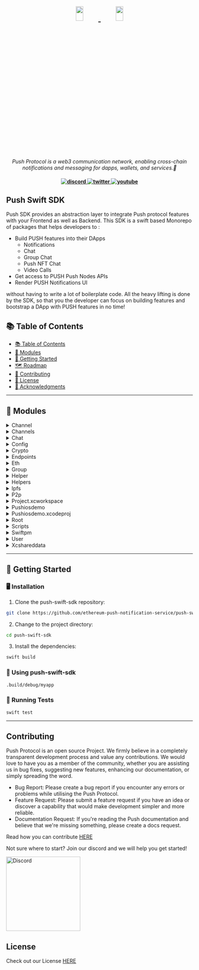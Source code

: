 <h1 align="center">
    <a href="https://push.org/#gh-light-mode-only">
    <img width='20%' height='10%' 
src="https://res.cloudinary.com/drdjegqln/image/upload/v1686227557/Push-Logo-Standard-Dark_xap7z5.png">
    </a>
    <a href="https://push.org/#gh-dark-mode-only">
    <img width='20%' height='10%' 
src="https://res.cloudinary.com/drdjegqln/image/upload/v1686227558/Push-Logo-Standard-White_dlvapc.png">
    </a>
</h1>

<p align="center">
  <i align="center">Push Protocol is a web3 communication network, enabling cross-chain notifications and messaging for 
dapps, wallets, and services.🚀</i>
</p>

<h4 align="center">

  <a href="https://discord.com/invite/pushprotocol">
    <img src="https://img.shields.io/badge/discord-7289da.svg?style=flat-square" alt="discord">
  </a>
  <a href="https://twitter.com/pushprotocol">
    <img src="https://img.shields.io/badge/twitter-18a1d6.svg?style=flat-square" alt="twitter">
  </a>
  <a href="https://www.youtube.com/@pushprotocol">
    <img src="https://img.shields.io/badge/youtube-d95652.svg?style=flat-square&" alt="youtube">
  </a>
</h4>
</h1>
<h2>Push Swift SDK </h2> 
<p>
Push SDK provides an abstraction layer to integrate Push protocol features with your Frontend as well as Backend.
This SDK is a swift based Monorepo of packages that helps developers to :

- Build PUSH features into their DApps
  - Notifications
  - Chat
  - Group Chat
  - Push NFT Chat
  - Video Calls
- Get access to PUSH Push Nodes APIs
- Render PUSH Notifications UI

without having to write a lot of boilerplate code. All the heavy lifting is done by the SDK, so that you the developer can focus on building features and bootstrap a DApp with PUSH features in no time!
</p>
</div>


## 📚 Table of Contents
- [📚 Table of Contents](#-table-of-contents)
- [🧩 Modules](#modules)
- [🚀 Getting Started](#-getting-started)
- [🗺 Roadmap](#-roadmap)
- [🤝 Contributing](#-contributing)
- [📄 License](#-license)
- [👏 Acknowledgments](#-acknowledgments)

---


## 🧩 Modules

<details closed><summary>Channel</summary>

| File             | Summary                                                                                                                                                                                                                                                                                                                                                                                                                                                                                             | Module                         |
|:-----------------|:----------------------------------------------------------------------------------------------------------------------------------------------------------------------------------------------------------------------------------------------------------------------------------------------------------------------------------------------------------------------------------------------------------------------------------------------------------------------------------------------------|:-------------------------------|
| SearchTest.swift | The provided code snippet includes three test functions that use the PushChannel module to search for a channel by address, by name, or a non-existing channel. These tests utilize the async/await method for producing results. The tests check if the number of results found matches the expected result or not.                                                                                                                                                                                | Tests/Channel/SearchTest.swift |
| Opt.swift        | The code snippet is a collection of test cases that use the PushChannel library to subscribe and unsubscribe users to a notification channel, and verify the subscription status using mock signers for EIP712 Optin and Optout. The tests also retrieve subscriber information for the specified channel. Test assertions are made to ensure that the subscription status and subscriber information are as expected.                                                                              | Tests/Channel/Opt.swift        |
| GetChannel.swift | The code defines three test functions that utilize the Push API to retrieve information on various channels. The first test retrieves an existing channel and asserts that its address matches the provided address. The second test attempts to retrieve a non-existent channel and asserts that the result is nil. The third test retrieves a list of channels with pagination and asserts that at least one channel is returned and that the number of channels does not exceed the limit of 10. | Tests/Channel/GetChannel.swift |

</details>

<details closed><summary>Channels</summary>

| File              | Summary                                                                                                                                                                                                                                                                                                                                                                                                                 | Module                             |
|:------------------|:------------------------------------------------------------------------------------------------------------------------------------------------------------------------------------------------------------------------------------------------------------------------------------------------------------------------------------------------------------------------------------------------------------------------|:-----------------------------------|
| Channel.swift     | The provided code snippet defines a struct called "PushChannel" and provides methods to retrieve a PushChannel by ID or a list of PushChannels. The methods use the Codable protocol to decode JSON responses and provide options to specify the environment for retrieving the PushChannels.                                                                                                                           | Sources/Channels/Channel.swift     |
| Opt.swift         | The provided code snippet is an extension to the PushChannel class which contains methods for getting opt-in and opt-out messages for subscribing and unsubscribing to a push channel, respectively. It also includes methods for subscribing and unsubscribing from a push channel using a provided signer and channel address. Additionally, it includes structs for defining opt-in/out messages and request bodies. | Sources/Channels/Opt.swift         |
| Subscribers.swift | The provided code snippet is an extension of the PushChannel struct that provides functionalities for getting channel subscribers and checking if a user is subscribed to a channel. It includes options such as page and limit for pagination and encoding and decoding structs for handling request/response data. The code uses async/await syntax for handling asynchronous network requests.                       | Sources/Channels/Subscribers.swift |
| Search.swift      | The code provides a Swift extension to the PushChannel struct, which includes a SearchOptions struct and a function to search for channels based on the provided search options. The function constructs a URL using the search options, makes a GET request, and returns a decoded Channels object in an asynchronous manner. The search options include a query string, page number, limit, and environment.          | Sources/Channels/Search.swift      |

</details>

<details closed><summary>Chat</summary>

| File                | Summary                                                                                                                                                                                                                                                                                                                                                                                                                                                                                                  | Module                                  |
|:--------------------|:---------------------------------------------------------------------------------------------------------------------------------------------------------------------------------------------------------------------------------------------------------------------------------------------------------------------------------------------------------------------------------------------------------------------------------------------------------------------------------------------------------|:----------------------------------------|
| Conversation.swift  | The code snippet provides Swift helper functions to interact with a push chat service. The functions include ConversationHash for getting the hash of a conversation, Latest for retrieving the latest message of a conversation, History for retrieving multiple messages of a conversation, and decryptMessage for decrypting an encrypted message. The functions are implemented using the PushEndpoint and URLSession APIs.                                                                          | Sources/Chat/Conversation.swift         |
| UpdateProfile.swift | This code snippet provides functionalities for updating user profiles and blocking users in the PushNotification platform. It includes functions for updating user profile information and generating a hash of the updated profile. There is also a function for blocking users by providing a list of addresses to block and the user's account information. Additionally, the code defines two structs for the payloads used in the update-related functions.                                         | Sources/Chat/UpdateProfile.swift        |
| Send.swift          | This code snippet provides a set of functions to send encrypted chat messages via an HTTP request. It includes functions to encrypt and sign messages using public and private keys, get public keys for either P2P chats or group chats, send regular messages or intent messages through an HTTP request to a server, and approve messages using a signature.                                                                                                                                          | Sources/Chat/Send.swift                 |
| Requests.swift      | The provided code snippet is an extension of the PushChat API, which retrieves chat requests from a user's request box by providing options such as account, environment, and decryption preferences through the RequestOptionsType struct. The requests() function then retrieves the chats using URLSession and returns an array of Feeds, which are decrypted using the getInboxLists() function.                                                                                                     | Sources/Chat/Requests.swift             |
| Inbox.swift         | The code defines a struct `PushChat` that has three nested structs: `Feeds`, `GetChatsOptions`, and `GetChatsResponse`. `Feeds` contains properties for chat messages, while `GetChatsOptions` defines options for retrieving chats. Finally, `GetChatsResponse` provides a structure for the response from fetching chats with specific options. The code also includes a function `getChats` that retrieves chats using the `GetChatsOptions` struct, with error handling through an enum `ChatError`. | Sources/Chat/Inbox.swift                |
| GetInboxList.swift  | The provided code snippet includes functions that decrypt and verify message signatures using PGP encryption, check for updated inbox feed lists, and decrypt feeds if needed. The code utilizes the ObjectivePGP library and the Encodable protocol for struct serialization.                                                                                                                                                                                                                           | Sources/Helpers/Chat/GetInboxList.swift |

</details>

<details closed><summary>Config</summary>

| File            | Summary                                                                                                                                                                                                                                                                                                                                                                  | Module                         |
|:----------------|:-------------------------------------------------------------------------------------------------------------------------------------------------------------------------------------------------------------------------------------------------------------------------------------------------------------------------------------------------------------------------|:-------------------------------|
| Constants.swift | The provided code includes two enumerations: ENCRYPTION_TYPE, with options for different types of encryption, and CONSTANTS, with constants for pagination and Ethereum chain IDs. The ENCRYPTION_TYPE enum also conforms to the Swift.CodingKey, Decodable, and Encodable protocols.                                                                                    | Sources/Config/Constants.swift |
| PushEnv.swift   | The provided code snippet contains an enumeration called ENV which represents different environments-STAGING, PROD, and DEV. It also has an extension defining a function-getHost-which takes an ENV argument and returns the corresponding host name based on the switch-case statement. This code snippet can be used to return the host name for a given environment. | Sources/Config/PushEnv.swift   |

</details>

<details closed><summary>Crypto</summary>

| File         | Summary                                                                                                                                                                                                                                                                                                                                                                                                                                         | Module                              |
|:-------------|:------------------------------------------------------------------------------------------------------------------------------------------------------------------------------------------------------------------------------------------------------------------------------------------------------------------------------------------------------------------------------------------------------------------------------------------------|:------------------------------------|
| AESGCM.swift | The provided code snippet contains a helper class called AESGCMHelper, which offers various functions for encryption and decryption using AES-GCM. The class provides functions for converting hex strings to data and bytes, deriving keys using HKDF, sealing boxes, opening boxes, and encrypting/decrypting data. The functions can be used to encrypt and decrypt messages using a secret key and other parameters such as salt and nonce. | Sources/Helpers/Crypto/AESGCM.swift |
| Pgp.swift    | This is a Swift code snippet containing functions for PGP encryption, decryption, and key generation. It includes methods for signing and verifying signatures, encoding and decoding PGP keys, and encrypting and decrypting messages. It also implements a random value generator and a filter for removing PGP-related information from input strings.                                                                                       | Sources/Helpers/Crypto/Pgp.swift    |
| Utils.swift  | This code snippet provides functions for generating a SHA256 hash of a given message, generating a random hexadecimal string of a specified length, generating a random sequence of bytes of a specified length, and generating a random alphanumeric string of a specified length. The code utilizes the CryptoKit library for the SHA256 hash and the Security framework for generating random bytes and strings.                             | Sources/Helpers/Crypto/Utils.swift  |
| AESCBC.swift | The provided code snippet contains a Swift implementation of AES-CBC encryption and decryption using CommonCrypto and CryptoKit frameworks. It provides functions for encrypting and decrypting data using a secret key. The code also includes functions for deriving the key and initialization vector (IV) from a passphrase and salt, as well as encoding a string to base64.                                                               | Sources/Helpers/Crypto/AESCBC.swift |

</details>

<details closed><summary>Endpoints</summary>

| File                  | Summary                                                                                                                                                                                                                                                                                                                                                                                                                                                                                                             | Module                                  |
|:----------------------|:--------------------------------------------------------------------------------------------------------------------------------------------------------------------------------------------------------------------------------------------------------------------------------------------------------------------------------------------------------------------------------------------------------------------------------------------------------------------------------------------------------------------|:----------------------------------------|
| IpfsEndpoint.swift    | This code snippet provides an extension for the PushEndpoint struct that allows users to retrieve a content identifier (CID) for a given environment and CID value. It generates a PushEndpoint instance with the specified environment and "ipfs/" followed by the given CID value as the path.                                                                                                                                                                                                                    | Sources/Endpoints/IpfsEndpoint.swift    |
| ChatEndpoint.swift    | This code provides several static functions that return instances of PushEndpoint, each with a specific endpoint path and query parameters for managing chat functionality in an application. The functions include retrieving chats, conversation hash, sending chat messages, and creating and updating chat groups, among others. The code also includes an extension of PushEndpoint.                                                                                                                           | Sources/Endpoints/ChatEndpoint.swift    |
| ChannelEndpoint.swift | The provided code snippet extends the PushEndpoint struct with several static functions that allow for the retrieval and manipulation of push notification channel related data via HTTP requests. The functions include getting channels, searching for channels, getting subscribers of a channel, checking if a user is subscribed to a channel, opting in and out of a channel. These functions require an environment parameter and may also require additional parameters depending on the specific function. | Sources/Endpoints/ChannelEndpoint.swift |
| PushEndpoint.swift    | The code provides the implementation of a `PushEndpoint` structure that includes several functions to create URLs based on different parameters, such as user accounts, user feeds, and user requests. The struct includes a `url` computed property that returns the constructed URL. The code relies on the `Foundation` framework for URL creation.                                                                                                                                                              | Sources/Endpoints/PushEndpoint.swift    |

</details>

<details closed><summary>Eth</summary>

| File         | Summary                                                                                                                                                                                                                                                                                                                                                                                   | Module                           |
|:-------------|:------------------------------------------------------------------------------------------------------------------------------------------------------------------------------------------------------------------------------------------------------------------------------------------------------------------------------------------------------------------------------------------|:---------------------------------|
| Signer.swift | The provided code snippet defines two protocols, Signer and TypedSinger, both with functions to obtain cryptographic signatures and address information. The Signer protocol uses the EIP191 standard and the TypedSigner protocol uses the EIP712 standard. Both protocols support asynchronous operations and error handling. The required dependencies are CryptoSwift and Foundation. | Sources/Helpers/Eth/Signer.swift |
| Wallet.swift | This code snippet defines a struct called Wallet, which contains a signer and an account address. An extension to the Wallet struct provides a function to get an EIP191 signature, which takes a message string and an optional version parameter and returns a formatted signature string. The functions make use of asynchronous programming using Swift's async/await syntax.         | Sources/Helpers/Eth/Wallet.swift |

</details>

<details closed><summary>Group</summary>

| File                         | Summary                                                                                                                                                                                                                                                                                                                                                                                                                                                                                                                                      | Module                                        |
|:-----------------------------|:---------------------------------------------------------------------------------------------------------------------------------------------------------------------------------------------------------------------------------------------------------------------------------------------------------------------------------------------------------------------------------------------------------------------------------------------------------------------------------------------------------------------------------------------|:----------------------------------------------|
| UpdateGroupTests.swift       | This code snippet tests the functionality of updating a group chat's description, name, and image by calling the provided functions from the PushChat library. The code uses XCTest for testing and incorporates asynchronous programming. Additionally, there is a commented-out function that would test adding a new member to the chat.                                                                                                                                                                                                  | Tests/Chat/Group/UpdateGroupTests.swift       |
| GroupConversationTests.swift | The code snippet is a unit test case for the `testGroupConversationHash` function in `GroupChatConversationTests` class. It calls the `PushChat.ConversationHash()` function to generate a hash value for a group conversation using a conversation ID and user account address, and then compares it with an expected value. The test also checks if the `ConversationHash()` function returns nil for an empty conversation.                                                                                                               | Tests/Chat/Group/GroupConversationTests.swift |
| GetGroupTests.swift          | The code defines two test functions for the function `PushChat.getGroup()` which retrieves an existing group chat and a non-existing group chat. It uses the `XCTest` framework for unit testing and the `Push` framework for push notifications. The `async` keyword indicates that the functions are asynchronous and may `throw` errors. The tests confirm the expected behavior of the `getGroup()` function by asserting that the returned group object matches the expected group or is `nil`.                                         | Tests/Chat/Group/GetGroupTests.swift          |
| SendGroupMsgTests.swift      | The provided code snippet includes two test functions for sending messages to public and private group chats using the Push API. The tests verify that the sent messages can be correctly encrypted and decrypted and that they contain the correct content. The code requires the user's Ethereum address and PGP private key for authentication purposes.                                                                                                                                                                                  | Tests/Chat/Group/SendGroupMsgTests.swift      |
| CreateGroupTests.swift       | The provided code utilizes the Push framework to create a group chat with certain specifications, including a name, description, image, and list of members. The test ensures that the group is properly created and includes assertions for various properties. The code also accounts for potential errors and uses async/await to handle asynchronous data retrieval.                                                                                                                                                                     | Tests/Chat/Group/CreateGroupTests.swift       |
| GetGroup.swift               | The code snippet is an extension on the PushChat class that facilitates getting a specific chat group's details by making a GET request to the server using URLSession. Upon successful retrieval of data in JSON format, the data is decoded into a PushChat.PushGroup instance. If the HTTP response status code is 400, the function returns nil, else if the status code is within the 200...299 range, the decoded data is returned.                                                                                                    | Sources/Chat/Group/GetGroup.swift             |
| UpdateGroup.swift            | This code snippet defines a function to update a group chat with updated group information, including its name, description, image, members, and admins. It first generates a verification proof for the update, then sends an HTTP request with the new payload to the server to update the group's information. It also includes auxiliary functions to validate and format the input parameters, as well as utilities to handle hashing and signing operations.                                                                           | Sources/Chat/Group/UpdateGroup.swift          |
| CreateGroup.swift            | This code provides functionalities for creating a group chat using Push SDK with options for name, description, image, members, and public status. The options are validated and formatted before being encoded in a payload and sent to the createGroupService function for posting to the PushChat API. The hash is generated and signed using Pgp, and the verification proof is included in the payload. Any errors are caught and logged for debugging purposes.                                                                        | Sources/Chat/Group/CreateGroup.swift          |
| Group.swift                  | The code provides an enum for error handling and an extension for a "PushChat" feature that allows the creation of group chats with various properties such as group name, members, and verification proof. The extension contains a nested struct called "PushGroup" that consists of properties for this chat feature, including an array of members, contract addresses, and group details. The extension also includes a nested struct called "Member" that has properties for a member's wallet, public key, isAdmin status, and image. | Sources/Chat/Group/Group.swift                |

</details>

<details closed><summary>Helper</summary>

| File                   | Summary                                                                                                                                                                                                                                                                                                                                                                                                                                                                                                                  | Module                              |
|:-----------------------|:-------------------------------------------------------------------------------------------------------------------------------------------------------------------------------------------------------------------------------------------------------------------------------------------------------------------------------------------------------------------------------------------------------------------------------------------------------------------------------------------------------------------------|:------------------------------------|
| AddressTests.swift     | The provided code snippet includes a unit test that checks the validity of Ethereum addresses using the `Push` library. The test includes three valid addresses and can be extended to include invalid ones. The test executes asynchronously and will throw an error if the addresses are not valid.                                                                                                                                                                                                                    | Tests/Helper/AddressTests.swift     |
| IpfsTests.swift        | The code snippet defines two test functions that test the functionality of the Push getCID() function. The first one tests if the function returns the expected message properties for a valid CID, while the second tests if the function throws an error for an invalid CID. The tests check for values like from/to CAIP10, message type/content, encryption type, signature and encrypted secret.                                                                                                                    | Tests/Helper/IpfsTests.swift        |
| AESGCMTests.swift      | Error generating file summary. Exception: Client error '400 Bad Request' for url 'https://api.openai.com/v1/chat/completions'                                                                                                                                                                                                                                                                                                                                                                                            | Tests/Helper/AESGCMTests.swift      |
|                        | For more information check: https://httpstatuses.com/400                                                                                                                                                                                                                                                                                                                                                                                                                                                                 |                                     |
| CryptoUtilsTests.swift | The provided code snippet is written in Swift and contains two test functions for testing random hexadecimal string generation and SHA256 hash generation. The functions use the XCTest framework for unit tests and the Push framework for push notifications. The test functions ensure that the generated hexadecimal strings have the correct length and are not equal to each other, while the SHA256 hash function generates a hash string for a given message and checks that it matches the expected hash value. | Tests/Helper/CryptoUtilsTests.swift |
| PgpTests.swift         | Error generating file summary. Exception: Client error '400 Bad Request' for url 'https://api.openai.com/v1/chat/completions'                                                                                                                                                                                                                                                                                                                                                                                            | Tests/Helper/PgpTests.swift         |
|                        | For more information check: https://httpstatuses.com/400                                                                                                                                                                                                                                                                                                                                                                                                                                                                 |                                     |
| AESCBCTests.swift      | The provided code snippet contains a Swift implementation of AES-CBC encryption and decryption, along with key generation and test cases using the XCTest framework. The code uses the AESCBCHelper class to perform encryption and decryption, and the Push library for asynchronous testing. The test cases validate the correctness of the AES-CBC implementation for different scenarios.                                                                                                                            | Tests/Helper/AESCBCTests.swift      |
| SignerTests.swift      | The provided code snippet contains unit tests for a signer class that can generate EIP-191 signatures and derive AES secrets for a Push Wallet. The tests use XCTestCase and async/await keywords to ensure the functionality of the SignerPrivateKey and Wallet classes.                                                                                                                                                                                                                                                | Tests/Helper/SignerTests.swift      |

</details>

<details closed><summary>Helpers</summary>

| File                     | Summary                                                                                                                                                                                                                                                                                                                                                                                                                                                                | Module                                        |
|:-------------------------|:-----------------------------------------------------------------------------------------------------------------------------------------------------------------------------------------------------------------------------------------------------------------------------------------------------------------------------------------------------------------------------------------------------------------------------------------------------------------------|:----------------------------------------------|
| Accounts.swift           | The provided code snippet contains two functions written in Swift. The first function generates a random private key for a cryptocurrency account of a specified length using letters and digits, and returns it as a string. The second function generates a random Ethereum address by first creating a random string of hexadecimal digits and then passing it through the EthereumAddress class to create a valid Ethereum address string, which is then returned. | Tests/helpers/Accounts.swift                  |
| Signer.swift             | The code snippet defines three structs: SignerPrivateKey for signing Ethereum transactions, and two mock signers for opting in and opting out. The SignerPrivateKey struct uses the CryptoSwift, Push, Web3Core and web3swift frameworks to sign personal messages and retrieve the account address. The two mock signers implement the TypedSinger protocol to provide hardcoded EIP712 signatures and return a pre-defined Ethereum address.                         | Tests/helpers/Signer.swift                    |
| GroupChatValidator.swift | The code snippet provides two functions, createGroupOptionValidator and updateGroupOptionValidator, that validate if the input options are valid for creating or updating a group. It verifies if the name and description of the group are not empty and do not exceed specific character limits, if the members are not null and have valid ETH addresses. Any violation of these rules results in a fatal error.                                                    | Sources/Chat/helpers/GroupChatValidator.swift |
| Address.swift            | The code snippet provides various functions related to Ethereum addresses and their conversion to the CAIP-10 format. The functions include validation of ETH addresses, conversion of wallets to and from PCAIP-10 format, and retrieval of user DID. The code also handles group chat ID and a fallback function to get the CAIP IP address.                                                                                                                         | Sources/Helpers/Address.swift                 |

</details>

<details closed><summary>Ipfs</summary>

| File      | Summary                                                                                                                                                                                                                                                                   | Module                         |
|:----------|:--------------------------------------------------------------------------------------------------------------------------------------------------------------------------------------------------------------------------------------------------------------------------|:-------------------------------|
| Cid.swift | The code snippet defines a struct for a message with various properties and a function to retrieve a message by ID from a remote server. The function uses an HTTP request to retrieve the message data, decodes it as a JSON object, and returns it as a Message object. | Sources/Helpers/Ipfs/Cid.swift |

</details>

<details closed><summary>P2p</summary>

| File                    | Summary                                                                                                                                                                                                                                                                                                                                                  | Module                                 |
|:------------------------|:---------------------------------------------------------------------------------------------------------------------------------------------------------------------------------------------------------------------------------------------------------------------------------------------------------------------------------------------------------|:---------------------------------------|
| ConversationTests.swift | The provided code snippet includes a test case that checks the function `PushChat.ConversationHash()` for generating a hash of a conversation. The function returns a hash as a string that is used to identify a unique conversation. The test case tests the function for empty conversation and also checks the length of the returned hash.          | Tests/Chat/P2P/ConversationTests.swift |
| GetChatsTests.swift     | The provided code snippet contains three test functions designed to test Push notifications in an iOS app. These tests cover functionality such as retrieving chat feeds and message history, as well as sending and receiving chat requests between users. The code uses the XCTest framework and Swift's async/await feature for asynchronous testing. | Tests/Chat/P2P/GetChatsTests.swift     |
| SendTests.swift         | Error generating file summary. Exception: Client error '400 Bad Request' for url 'https://api.openai.com/v1/chat/completions'                                                                                                                                                                                                                            | Tests/Chat/P2P/SendTests.swift         |
|                         | For more information check: https://httpstatuses.com/400                                                                                                                                                                                                                                                                                                 |                                        |

</details>

<details closed><summary>Project.xcworkspace</summary>

| File                     | Summary                                                                                                                                                                                                                                                            | Module                                                                         |
|:-------------------------|:-------------------------------------------------------------------------------------------------------------------------------------------------------------------------------------------------------------------------------------------------------------------|:-------------------------------------------------------------------------------|
| contents.xcworkspacedata | This code snippet defines an XML workspace with version 1.0 and includes a reference to a file located in the same place as the workspace itself. It provides a simple structure for organizing and referencing files within a project or development environment. | PushIosDemo/PushIosDemo.xcodeproj/project.xcworkspace/contents.xcworkspacedata |

</details>

<details closed><summary>Pushiosdemo</summary>

| File                 | Summary                                                                                                                                                                                                                                                                                                                                                                | Module                                       |
|:---------------------|:-----------------------------------------------------------------------------------------------------------------------------------------------------------------------------------------------------------------------------------------------------------------------------------------------------------------------------------------------------------------------|:---------------------------------------------|
| PushIosDemoApp.swift | The provided code snippet is a standard template for a SwiftUI app that creates a single window scene with the ContentView as its content. The app is intended for use with push notifications on an iOS platform.                                                                                                                                                     | PushIosDemo/PushIosDemo/PushIosDemoApp.swift |
| ContentView.swift    | The code creates a simple SwiftUI view with a button for initiating the connection to Wallet Connect. When the button is clicked, it calls the'connect()' function that fetches a user account using an async function from the "Push" package, and logs the result to console. An alert is also displayed when the button is clicked, indicating that it was clicked. | PushIosDemo/PushIosDemo/ContentView.swift    |

</details>

<details closed><summary>Pushiosdemo.xcodeproj</summary>

| File            | Summary                                                                                                                       | Module                                            |
|:----------------|:------------------------------------------------------------------------------------------------------------------------------|:--------------------------------------------------|
| project.pbxproj | Error generating file summary. Exception: Client error '400 Bad Request' for url 'https://api.openai.com/v1/chat/completions' | PushIosDemo/PushIosDemo.xcodeproj/project.pbxproj |
|                 | For more information check: https://httpstatuses.com/400                                                                      |                                                   |

</details>

<details closed><summary>Root</summary>

| File             | Summary                                                                                                                                                                                                                                                                                                                                                                | Module           |
|:-----------------|:-----------------------------------------------------------------------------------------------------------------------------------------------------------------------------------------------------------------------------------------------------------------------------------------------------------------------------------------------------------------------|:-----------------|
| Package.resolved | The code snippet is a JSON object that contains information about different open-source libraries used in a project. The "pins" array includes four libraries with their identities, kind, location, and state (revision and version). The "version" key signifies the format version of the JSON object.                                                              | Package.resolved |
| Package.swift    | This snippet defines a Swift package named "Push" with a library target that depends on three external packages via SPM: ObjectivePGP, CryptoSwift, and web3swift. The package has a minimum version requirement of Swift 5.8 and supports iOS 14 and macOS 11 platforms. Additionally, there is a test target that depends on the Push library and web3swift package. | Package.swift    |

</details>

<details closed><summary>Scripts</summary>

| File    | Summary                                                                                                                                                                                                                                                                  | Module          |
|:--------|:-------------------------------------------------------------------------------------------------------------------------------------------------------------------------------------------------------------------------------------------------------------------------|:----------------|
| lint.sh | The provided code snippet runs the swift-format tool in recursive mode on all files in the current directory and its subdirectories. The "-rip" flag allows the tool to make changes directly to the files instead of simply outputting suggested changes.               | scripts/lint.sh |
| test.sh | The bash script installs xcpretty via Homebrew, a tool for formatting Xcode outputs. It then checks for a command line argument, and if present, filters the Swift test output according to the argument. Finally, it pipes the formatted output to xcpretty with color. | scripts/test.sh |

</details>

<details closed><summary>Swiftpm</summary>

| File             | Summary                                                                                                                                                                                                                                                                                                                                                                                                                           | Module                                                                                      |
|:-----------------|:----------------------------------------------------------------------------------------------------------------------------------------------------------------------------------------------------------------------------------------------------------------------------------------------------------------------------------------------------------------------------------------------------------------------------------|:--------------------------------------------------------------------------------------------|
| Package.resolved | The provided code snippet is a JSON configuration file that contains information about various remote source control repositories, such as their identity, location and version. The repositories are mainly related to Swift programming language and cryptography, including libraries such as BigInt, CryptoSwift, and secp256k1. This file can be used to manage and track dependencies in a Swift-based development project. | PushIosDemo/PushIosDemo.xcodeproj/project.xcworkspace/xcshareddata/swiftpm/Package.resolved |

</details>

<details closed><summary>User</summary>

| File                  | Summary                                                                                                                                                                                                                                                                                                                                                                                                                                                                  | Module                           |
|:----------------------|:-------------------------------------------------------------------------------------------------------------------------------------------------------------------------------------------------------------------------------------------------------------------------------------------------------------------------------------------------------------------------------------------------------------------------------------------------------------------------|:---------------------------------|
| CreateUserTests.swift | The provided code snippet contains test cases for creating a new user and checking if a user already exists using the Push and Web3Swift frameworks. The tests are carried out using XCTest and utilize async/await functions. The tests include verifying the user's DID, wallet address, and encrypted private key.                                                                                                                                                    | Tests/User/CreateUserTests.swift |
| GetFeedsTests.swift   | The code defines two test cases for the `PushUser.getFeeds` method, which retrieves feeds for a specified user in a specified environment. The first test case validates that feeds are returned successfully, while the second test case checks if an error is thrown when an invalid user address is provided as input. The tests are built using the XCTest framework.                                                                                                | Tests/User/GetFeedsTests.swift   |
| GetTests.swift        | The code snippet provides test cases for the getUser functionality of the PushUser class. The test cases check if the function returns the expected results under different scenarios such as checking if the user exists or not, if the user has an Ethereum address, and if the user's profile is created. The tests are performed using the XCTest framework.                                                                                                         | Tests/User/GetTests.swift        |
| UpdateUserTests.swift | The provided code snippet contains two test functions for updating user profile and blocking users in a PushUser account. The functions utilize the Push framework and XCTest for running unit tests. The tests make use of randomly generated Ethereum addresses and require a UserAddress and UserPrivateKey to function properly.                                                                                                                                     | Tests/User/UpdateUserTests.swift |
| GetFeeds.swift        | The provided code snippet defines data structures for working with push notifications, including additional metadata and payload data. It also includes options for fetching feed data and a function for requesting feeds from the server. The code uses Swift's Codable protocol to enable serialization and deserialization of JSON data.                                                                                                                             | Sources/User/GetFeeds.swift      |
| CreateUser.swift      | The code snippet provides a set of functions to create a PushUser with secure and seamless chat functionalities, encrypting keys and signing messages along the process. It defines several structs and enums, sends HTTP requests to a given endpoint, and handles errors with specific error messages. Additionally, it offers a progress hook type to update the user on the current progress and an option to create an empty user.                                  | Sources/User/CreateUser.swift    |
| User.swift            | The provided code snippet defines a public struct called PushUser, which includes properties such as user information and functions to obtain PGP public keys and user profiles. Additionally, it includes an extension for the PushUser struct that facilitates the retrieval of user information from a remote server using async/await functions. The code also includes an error-throwing function to check if a user profile has been created on the remote server. | Sources/User/User.swift          |
| DecryptPgp.swift      | This code snippet extends the PushUser class with a DecryptPGPKey function that takes an encrypted private key, decrypts it using AESGCMHelper and returns the plaintext private key. The decryption key is generated using the Eip191Signature and the signer. The EncryptedPrivateKey struct defines the ciphertext, version, salt, nonce and preKey.                                                                                                                  | Sources/User/DecryptPgp.swift    |

</details>

<details closed><summary>Xcshareddata</summary>

| File                         | Summary                                                                                                                                                                                                                                                                                              | Module                                                                                          |
|:-----------------------------|:-----------------------------------------------------------------------------------------------------------------------------------------------------------------------------------------------------------------------------------------------------------------------------------------------------|:------------------------------------------------------------------------------------------------|
| IDEWorkspaceChecks.plist     | The code defines a property list with a key-value pair. The key is IDEDidComputeMac32BitWarning and its value is true. This is related to Apple's Integrated Development Environment (IDE) and suggests that it may have computed a warning related to the use of 32-bit software on a Mac computer. | PushIosDemo/PushIosDemo.xcodeproj/project.xcworkspace/xcshareddata/IDEWorkspaceChecks.plist     |
| WorkspaceSettings.xcsettings | This is an XML file written in the Property List format. It begins with the header and defines a root element of a dictionary object with no content. The purpose of this code snippet is unclear without additional context.                                                                        | PushIosDemo/PushIosDemo.xcodeproj/project.xcworkspace/xcshareddata/WorkspaceSettings.xcsettings |

</details>

---

## 🚀 Getting Started

### 🖥 Installation

1. Clone the push-swift-sdk repository:
```sh
git clone https://github.com/ethereum-push-notification-service/push-swift-sdk
```

2. Change to the project directory:
```sh
cd push-swift-sdk
```

3. Install the dependencies:
```sh
swift build
```

### 🤖 Using push-swift-sdk

```sh
.build/debug/myapp
```

### 🧪 Running Tests
```sh
swift test
```

---


## Contributing

Push Protocol is an open source Project. We firmly believe in a completely transparent development process and value any contributions. We would love to have you as a member of the community, whether you are assisting us in bug fixes, suggesting new features, enhancing our documentation, or simply spreading the word. 

- Bug Report: Please create a bug report if you encounter any errors or problems while utilising the Push Protocol.
- Feature Request: Please submit a feature request if you have an idea or discover a capability that would make development simpler and more reliable.
- Documentation Request: If you're reading the Push documentation and believe that we're missing something, please create a docs request.


Read how you can contribute <a href="https://github.com/ethereum-push-notification-service/push-sdk/blob/main/contributing.md">HERE</a>

Not sure where to start? Join our discord and we will help you get started!


<a href="discord.gg/pushprotocol" title="Join Our Community"><img src="https://www.freepnglogos.com/uploads/discord-logo-png/playerunknown-battlegrounds-bgparty-15.png" width="200" alt="Discord" /></a>

## License
Check out our License <a href='https://github.com/ethereum-push-notification-service/push-sdk/blob/main/license-v1.md'>HERE </a>
